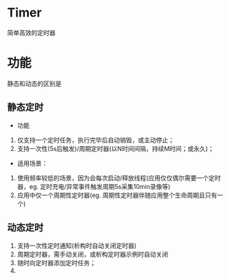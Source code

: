 # Timer
简单高效的定时器

# 功能
静态和动态的区别是
## 静态定时
- 功能
1. 仅支持一个定时任务，执行完毕后自动销毁，或主动停止；
2. 支持一次性(5s后触发)/周期定时器(以N时间间隔，持续M时间；或永久)；
- 适用场景：
1. 使用频率较低的场景，因为会每次启动/释放线程(应用仅仅偶尔需要一个定时器，eg. 定时充电/异常事件触发周期5s采集10min录像等)
2. 应用中仅一个周期性定时器(eg. 周期性定时器伴随应用整个生命周期且只有一个)
## 动态定时
1. 支持一次性定时通知(析构时自动关闭定时器)
2. 周期定时器，需手动关闭，或析构定时器示例时自动关闭
3. 随时向定时器添加定时任务；
4. 